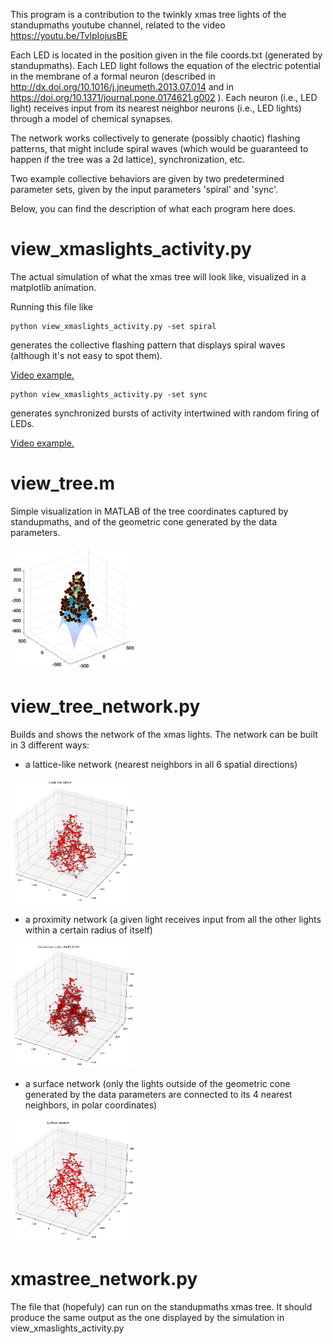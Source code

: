 This program is a contribution to the twinkly xmas tree lights of the standupmaths youtube channel, related to the video https://youtu.be/TvlpIojusBE

Each LED is located in the position given in the file coords.txt (generated by standupmaths).
Each LED light follows the equation of the electric potential in the membrane of a formal neuron (described in http://dx.doi.org/10.1016/j.jneumeth.2013.07.014 and in https://doi.org/10.1371/journal.pone.0174621.g002 ).
Each neuron (i.e., LED light) receives input from its nearest neighbor neurons (i.e., LED lights) through a model of chemical synapses.

The network works collectively to generate (possibly chaotic) flashing patterns, that might include spiral waves (which would be guaranteed to happen if the tree was a 2d lattice), synchronization, etc.

Two example collective behaviors are given by two predetermined parameter sets, given by the input parameters 'spiral' and 'sync'.

Below, you can find the description of what each program here does.

# view_xmaslights_activity.py

The actual simulation of what the xmas tree will look like, visualized in a matplotlib animation.

Running this file like

```
python view_xmaslights_activity.py -set spiral
```

generates the collective flashing pattern that displays spiral waves (although it's not easy to spot them).

<a href="output_xmastree_activity/xmas_tree_spiral.mp4">Video example.</a>

```
python view_xmaslights_activity.py -set sync
```

generates synchronized bursts of activity intertwined with random firing of LEDs.

<a href="output_xmastree_activity/xmas_tree_sync.mp4">Video example.</a>


# view_tree.m

Simple visualization in MATLAB of the tree coordinates captured by standupmaths, and of the geometric cone generated by the data parameters.

<img src="example_xmastree_network/tree_cone.png" width="200" alt="Cone of the tree" />

# view_tree_network.py

Builds and shows the network of the xmas lights. The network can be built in 3 different ways:

- a lattice-like network (nearest neighbors in all 6 spatial directions)

<img src="example_xmastree_network/lattice.png" width="200" alt="Lattice network example" />

- a proximity network (a given light receives input from all the other lights within a certain radius of itself)

<img src="example_xmastree_network/radius.png" width="200" alt="Proximity network example" />

- a surface network (only the lights outside of the geometric cone generated by the data parameters are connected to its 4 nearest neighbors, in polar coordinates)

<img src="example_xmastree_network/surface.png" width="200" alt="Surface network example" />

# xmastree_network.py

The file that (hopefuly) can run on the standupmaths xmas tree. It should produce the same output as the one displayed by the simulation in view_xmaslights_activity.py
